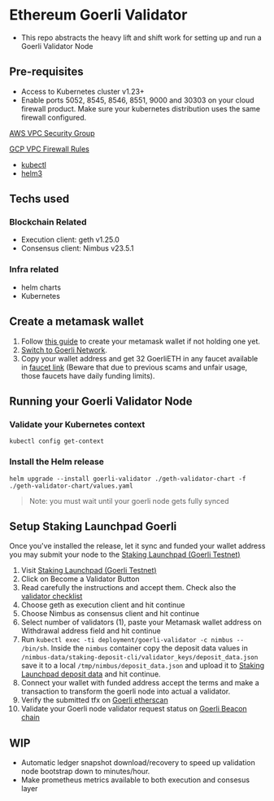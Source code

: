 # Ethereum Goerli Validator
- This repo abstracts the heavy lift and shift work for setting up and run a Goerli Validator Node

## Pre-requisites
- Access to Kubernetes cluster v1.23+
- Enable ports 5052, 8545, 8546, 8551, 9000 and 30303 on your cloud firewall product. Make sure your kubernetes distribution uses the same firewall configured.

[AWS VPC Security Group](https://registry.terraform.io/modules/terraform-aws-modules/security-group/aws/latest#security-group-with-custom-rules)

[GCP VPC Firewall Rules](https://cloud.google.com/firewall/docs/using-firewalls#terraform)

- [kubectl](https://kubernetes.io/docs/tasks/tools/#kubectl)
- [helm3](https://helm.sh/docs/intro/install/)

## Techs used
### Blockchain Related
- Execution client: geth v1.25.0
- Consensus client: Nimbus v23.5.1

### Infra related
- helm charts
- Kubernetes

## Create a metamask wallet
1. Follow [this guide](https://support.metamask.io/hc/en-us/articles/360015489531-Getting-started-with-MetaMask) to create your metamask wallet if not holding one yet.
2. [Switch to Goerli Network](https://support.metamask.io/hc/en-us/articles/13946422437147-How-to-view-testnets-in-MetaMask).
3. Copy your wallet address and get 32 GoerliETH in any faucet available in [faucet link](https://faucetlink.to/goerli) (Beware that due to previous scams and unfair usage, those faucets have daily funding limits).

## Running your Goerli Validator Node

### Validate your Kubernetes context

`kubectl config get-context`

### Install the Helm release

`helm upgrade --install goerli-validator ./geth-validator-chart -f ./geth-validator-chart/values.yaml`

> Note: you must wait until your goerli node gets fully synced


## Setup Staking Launchpad Goerli
Once you've installed the release, let it sync and funded your wallet address you may submit your node to the [Staking Launchpad (Goerli Testnet)](https://goerli.launchpad.ethereum.org/en/)

1. Visit [Staking Launchpad (Goerli Testnet)](https://goerli.launchpad.ethereum.org/en/)
2. Click on Become a Validator Button
3. Read carefully the instructions and accept them. Check also the [validator checklist](https://goerli.launchpad.ethereum.org/en/checklist)
4. Choose geth as execution client and hit continue
5. Choose Nimbus as consensus client and hit continue
6. Select number of validators (1), paste your Metamask wallet address on Withdrawal address field and hit continue
7. Run `kubectl exec -ti deployment/goerli-validator -c nimbus -- /bin/sh`. Inside the `nimbus` container copy the deposit data values in `/nimbus-data/staking-deposit-cli/validator_keys/deposit_data.json` save it to a local `/tmp/nimbus/deposit_data.json` and upload it to [Staking Launchpad deposit data](https://goerli.launchpad.ethereum.org/en/upload-deposit-data) and hit continue.
8. Connect your wallet with funded address accept the terms and make a transaction to transform the goerli node into actual a validator.
9. Verify the submitted tfx on [Goerli etherscan](https://goerli.etherscan.io/tx/0x4b39784fe049aec0571c37862f7f214137b00a2c88f85ed9c59dd38d466f623c)
10. Validate your Goerli node validator request status on [Goerli Beacon chain](https://goerli.beaconcha.in/validator/0x8e46b6de48aac0fac4000a57b7faad4bb0505be6501683590bbc2c45730281f844dceb61996065f01cd50e681c21a18e#charts)

## WIP
- Automatic ledger snapshot download/recovery to speed up validation node bootstrap down to minutes/hour.
- Make prometheus metrics available to both execution and consesus layer
